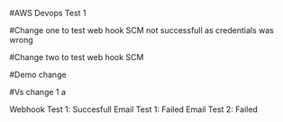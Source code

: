 #AWS Devops Test 1     
 
#Change one to test web hook SCM not successfull as credentials was wrong

#Change two to test web hook SCM

#Demo change

#Vs change 1 a 

Webhook Test 1: Succesfull
Email Test 1: Failed 
Email Test 2: Failed

